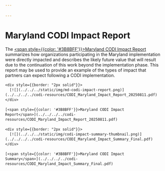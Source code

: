 ```yaml
---

---
```


# Maryland CODI Impact Report


The [<span style={{color: '#3B8BFF'}}>Maryland CODI Impact
Report</span>](../../../../codi-resources/CODI_Maryland_Impact_Report_20250811.pdf)
summarizes how organizations participating in the Maryland implementation were
directly impacted and describes the likely future value that will result due to
the continuation of this work beyond the implementation phase. This report may
be used to provide an example of the types of impact that partners can expect
following a CODI implementation.

<div style={{width: '250px' }}>

    <div style={{border: "2px solid"}}>
      [![](../../../static/img/md-codi-impact-report.png)](../../../../codi-resources/CODI_Maryland_Impact_Report_20250811.pdf)
    </div>

    [<span style={{color: '#3B8BFF'}}>Maryland CODI Impact
    Report</span>](../../../../codi-resources/CODI_Maryland_Impact_Report_20250811.pdf)

    <div style={{border: "2px solid"}}>
      [![](../../../static/img/codi-impact-summary-thumbnail.png)](../../../../codi-resources/CODI_Maryland_Impact_Summary_Final.pdf)
    </div>

    [<span style={{color: '#3B8BFF'}}>Maryland CODI Impact
    Summary</span>](../../../../codi-resources/CODI_Maryland_Impact_Summary_Final.pdf)

</div>
